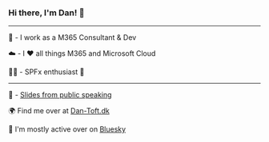 ### Hi there, I'm Dan! 👋

---

👔 - I work as a M365 Consultant & Dev

☁️ - I ♥️ all things M365 and Microsoft Cloud

🧑‍💻 - SPFx enthusiast 🙌

---

📢 - [Slides from public speaking](https://github.com/Tanddant/Slides)

🌍 Find me over at [Dan-Toft.dk](https://dan-toft.dk/)

🦋 I'm mostly active over on [Bluesky](https://bsky.app/profile/dan-toft.dk)

<!--
**Tanddant/Tanddant** is a ✨ _special_ ✨ repository because its `README.md` (this file) appears on your GitHub profile.

Here are some ideas to get you started:

- 🔭 I’m currently working on ...
- 🌱 I’m currently learning ...
- 👯 I’m looking to collaborate on ...
- 🤔 I’m looking for help with ...
- 💬 Ask me about ...
- 📫 How to reach me: ...
- 😄 Pronouns: ...
- ⚡ Fun fact: ...
-->
